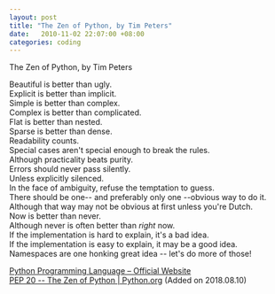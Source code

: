 ```yaml
---
layout: post
title: "The Zen of Python, by Tim Peters"
date:   2010-11-02 22:07:00 +08:00
categories: coding
---
```

The Zen of Python, by Tim Peters  

Beautiful is better than ugly.  
Explicit is better than implicit.  
Simple is better than complex.  
Complex is better than complicated.  
Flat is better than nested.  
Sparse is better than dense.  
Readability counts.  
Special cases aren't special enough to break the rules.  
Although practicality beats purity.  
Errors should never pass silently.  
Unless explicitly silenced.  
In the face of ambiguity, refuse the temptation to guess.  
There should be one-- and preferably only one --obvious way to do it.  
Although that way may not be obvious at first unless you're Dutch.  
Now is better than never.  
Although never is often better than *right* now.  
If the implementation is hard to explain, it's a bad idea.  
If the implementation is easy to explain, it may be a good idea.  
Namespaces are one honking great idea -- let's do more of those!  

[Python Programming Language – Official Website](http://www.python.org/)  
[PEP 20 -- The Zen of Python | Python.org](https://www.python.org/dev/peps/pep-0020/) (Added on 2018.08.10)

